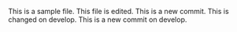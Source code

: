 This is a sample file.
This file is edited.
This is a new commit.
This is changed on develop.
This is a new commit on develop.
